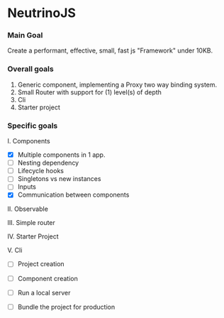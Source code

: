 # NeutrinoJS

### Main Goal

Create a performant, effective, small, fast js "Framework" under 10KB.


### Overall goals

1. Generic component, implementing a Proxy two way binding system.
2. Small Router with support for (1) level(s) of depth 
3. Cli
4. Starter project


### Specific goals

I. Components
 * [x] Multiple components in 1 app.
 * [ ] Nesting dependency
 * [ ] Lifecycle hooks 
 * [ ] Singletons vs new instances
 * [ ] Inputs
 * [x] Communication between components

II. Observable

III. Simple router

IV. Starter Project

V. Cli
 * [ ] Project creation
 * [ ] Component creation
 * [ ] Run a local server
 * [ ] Bundle the project for production
    
    
